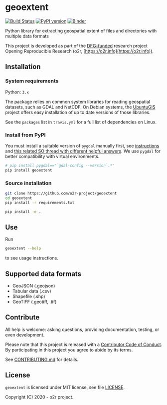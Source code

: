 # geoextent

[![Build Status](https://travis-ci.org/o2r-project/geoextent.svg?branch=master)](https://travis-ci.org/github/o2r-project/geoextent) [![PyPI version](https://badge.fury.io/py/geoextent.svg)](https://pypi.org/project/geoextent/0.1.0/)
[![Binder](https://mybinder.org/badge_logo.svg)](https://mybinder.org/v2/gh/o2r-project/geoextent/master)

Python library for extracting geospatial extent of files and directories with multiple data formats

This project is developed as part of the [DFG-funded](https://o2r.info/about/#funding) research project Opening Reproducible Research (o2r, [https://o2r.info](https://o2r.info)).

## Installation

### System requirements

Python: `3.x`

The package relies on common system libraries for reading geospatial datasets, such as GDAL and NetCDF.
On Debian systems, the [UbuntuGIS](https://wiki.ubuntu.com/UbuntuGIS) project offers easy installation of up to date versions of those libraries.

See the `packages` list in `travis.yml` for a full list of dependencies on Linux.

### Install from PyPI

You must install a suitable version of `pygdal` manually first, see [instructions](https://pypi.org/project/pygdal/) and [this related SO thread with different helpful answers](https://gis.stackexchange.com/questions/28966/python-gdal-package-missing-header-file-when-installing-via-pip/124420#124420).
We use `pygdal` for better compatibility with virtual environments.

```bash
# pip install pygdal=="`gdal-config --version`.*"
pip install geoextent
```

### Source installation

```bash
git clone https://github.com/o2r-project/geoextent
cd geoextent
pip install -r requirements.txt

pip install -e .
```

## Use

Run

```bash
geoextent --help
```

to see usage instructions.

## Supported data formats

- GeoJSON (.geojson)
- Tabular data (.csv)
- Shapefile (.shp)
- GeoTIFF (.geotiff, .tif)

## Contribute

All help is welcome: asking questions, providing documentation, testing, or even development.

Please note that this project is released with a [Contributor Code of Conduct](https://github.com/o2r-project/geoextent/blob/master/CONDUCT.md).
By participating in this project you agree to abide by its terms.

See [CONTRIBUTING.md](https://github.com/o2r-project/geoextent/blob/master/CONTRIBUTING.md) for details.

## License

`geoextent` is licensed under MIT license, see file [LICENSE](https://github.com/o2r-project/geoextent/blob/master/LICENSE).

Copyright (C) 2020 - o2r project.
